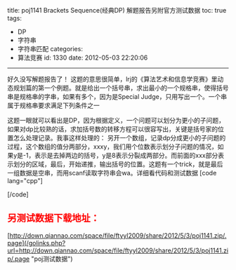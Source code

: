 title: poj1141 Brackets Sequence(经典DP) 解题报告另附官方测试数据
toc: true
tags:
  - DP
  - 字符串
  - 字符串匹配
categories:
  - 算法竞赛
id: 1330
date: 2012-05-03 22:20:06
---

好久没写解题报告了！
这题的意思很简单，lrj的《算法艺术和信息学竞赛》里动态规划篇的第一个例题。就是给出一个括号串，求出最小的一个规格串，使得括号串是规格串的字串，如果有多个，因为是Special Judge，只用写出一个。一个串属于规格串要求满足下列条件之一

这题一眼就可以看出是DP，因为根据定义，一个问题可以划分为更小的子问题，如果对dp比较熟的话，求加括号数的转移方程可以很容写出，关键是括号家的位置怎么处理记录。我事这样处理的：
另开一个数组，记录dp分成更小的子问题的过程，这个数组的值分两部分，xxxy，我们用个位数表示划分子问题的情况，如果y是-1，表示是去掉两边的括号，y是8表示分裂成两部分。而前面的xxx部分表示划分的区域，最后，开始递推，输出括号的位置。这题有一个trick，就是最后一组数据是空串，而用scanf读取字符串会wa。详细看代码和测试数据
[code lang="cpp"]

[/code]

## <font color="red">另测试数据下载地址：</font>

[http://down.qiannao.com/space/file/ftyyl2009/share/2012/5/3/poj1141.zip/.page](/golinks.php?url=http://down.qiannao.com/space/file/ftyyl2009/share/2012/5/3/poj1141.zip/.page "poj测试数据")